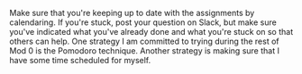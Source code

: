 Make sure that you're keeping up to date with the assignments by calendaring.
If you're stuck, post your question on Slack, but make sure you've indicated what you've already done and what you're stuck on so that others can help.
One strategy I am committed to trying during the rest of Mod 0 is the Pomodoro technique.
Another strategy is making sure that I have some time scheduled for myself.
